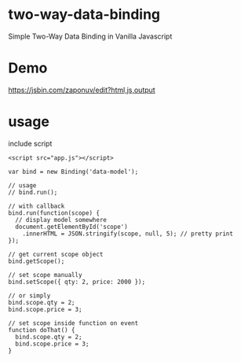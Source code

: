 # two-way-data-binding
Simple Two-Way Data Binding in Vanilla Javascript

# Demo

https://jsbin.com/zaponuv/edit?html,js,output

# usage

include script

```
<script src="app.js"></script>
```

```
var bind = new Binding('data-model');

// usage
// bind.run();

// with callback
bind.run(function(scope) {
  // display model somewhere
  document.getElementById('scope')
    .innerHTML = JSON.stringify(scope, null, 5); // pretty print
});

// get current scope object
bind.getScope();

// set scope manually
bind.setScope({ qty: 2, price: 2000 });

// or simply
bind.scope.qty = 2;
bind.scope.price = 3;

// set scope inside function on event
function doThat() {
  bind.scope.qty = 2;
  bind.scope.price = 3;
}
```
